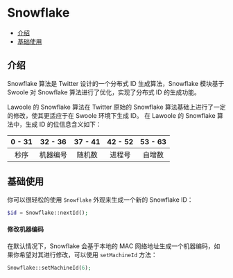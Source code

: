 # Snowflake

- [介绍](#introduction)
- [基础使用](#basic-usage)

<a name="introduction"></a>
## 介绍

Snowflake 算法是 Twitter 设计的一个分布式 ID 生成算法，Snowflake 模块基于 Swoole 对 Snowflake 算法进行了优化，实现了分布式 ID 的生成功能。

Lawoole 的 Snowflake 算法在 Twitter 原始的 Snowflake 算法基础上进行了一定的修改，使其更适应于在 Swoole 环境下生成 ID。
在 Lawoole 的 Snowflake 算法中，生成 ID 的位信息含义如下：

 0 - 31 | 32 - 36 | 37 - 41 | 42 - 52 | 53 - 63
:------:|:-------:|:-------:|:-------:|:-------:|
 秒序 | 机器编号 | 随机数 | 进程号 | 自增数

<a name="basic-usage"></a>
## 基础使用

你可以很轻松的使用 `Snowflake` 外观来生成一个新的 Snowflake ID：

```php
$id = Snowflake::nextId();
```

#### 修改机器编码

在默认情况下，Snowflake 会基于本地的 MAC 网络地址生成一个机器编码，如果你希望对其进行修改，可以使用 `setMachineId` 方法：

```php
Snowflake::setMachineId(6);
```
